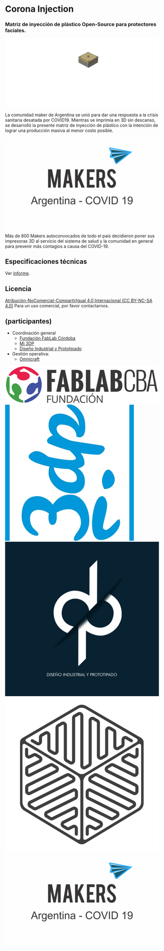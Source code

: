 # Corona Injection
### Matriz de inyección de plástico Open-Source para protectores faciales.

![Despiece](./img/despiece.gif)

La comunidad maker de Argentina se unió para dar una respuesta a la crisis sanitaria desatada por COVID19. Mientras se imprimía en 3D sin descanso, se desarrolló la presente matriz de inyección de plástico con la intención de lograr una producción masiva al menor costo posible.

![Makers Argentina](./img/mkrsArg.jpg)
Más de 800 Makers autoconvocados de todo el país decidieron poner sus impresoras 3D al servicio del sistema de salud y la comunidad en general para prevenir más contagios a causa del COVID-19.

## Especificaciones técnicas
Ver [informe](https://github.com/FabLabCordoba/matrizInyeccionCOVID19/blob/master/Informe.pdf).

## Licencia

[Atribución-NoComercial-CompartirIgual 4.0 Internacional (CC BY-NC-SA 4.0)](https://creativecommons.org/licenses/by-nc-sa/4.0/deed.es)
Para un uso comercial, por favor contactarnos.

## (participantes)
+ Coordinación general
    + [Fundación FabLab Córdoba](http://fablabcordoba.org)
    + [Mi 3DP](www.facebook.com/mi3dp)
    + [Diseño Industrial y Prototipado](mailto:dip3dcba@gmail.com)
+ Gestión operativa:
    + [Omnicraft](https://omnicraft3d.com/)
    
    
    
![FabLab Córdoba](./img/FabLab.jpg)
![Mi 3DP](./img/mi3dp.jpg)
![DIP](./img/dip.jpg)
![Omnicraft](./img/Omnicraft.jpeg)
![Makers Argentina](./img/mkrsArg.jpg)
